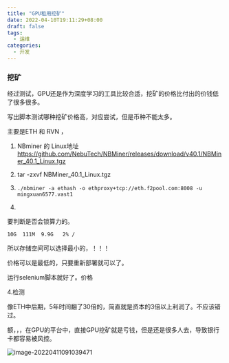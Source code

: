 ```yaml
---
title: "GPU租用挖矿"
date: 2022-04-10T19:11:29+08:00
draft: false
tags:
  - 运维
categories:
  - 开发 
---
```


### 挖矿

经过测试，GPU还是作为深度学习的工具比较合适，挖矿的价格比付出的价钱低了很多很多。

写出脚本测试哪种挖矿价格高，对应尝试，但是币种不能太多。

主要是ETH 和 RVN ，

1. NBminer 的 Linux地址  https://github.com/NebuTech/NBMiner/releases/download/v40.1/NBMiner_40.1_Linux.tgz
2.  tar -zxvf NBMiner_40.1_Linux.tgz

3. `./nbminer -a ethash -o ethproxy+tcp://eth.f2pool.com:8008 -u mingxuan6577.vast1`
4. 

要判断是否会锁算力的。

  `10G  111M  9.9G   2% /`

所以存储空间可以选择最小的，！！！

价格可以是最低的，只要重新部署就可以了。

运行selenium脚本就好了。价格

4.检测 



像ETH中后期，5年时间翻了30倍的，简直就是资本的3倍以上利润了。不应该错过。

额，，，在GPU的平台中，直接GPU挖矿就是亏钱，但是还是很多人去，导致银行卡都容易被风控。

![image-20220411091039471](https://link.ap1.storjshare.io/raw/jxl7tkgemjfqomuhhv3epaakfcqq/picgo/picgo/2022/04/dda47bf5192c3a3ceb175057ad57ad1f.png)
